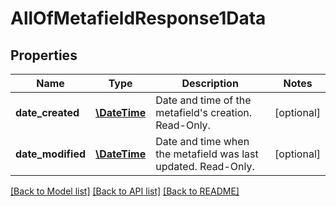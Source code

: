 # AllOfMetafieldResponse1Data

## Properties
Name | Type | Description | Notes
------------ | ------------- | ------------- | -------------
**date_created** | [**\DateTime**](\DateTime.md) | Date and time of the metafield&#x27;s creation. Read-Only. | [optional] 
**date_modified** | [**\DateTime**](\DateTime.md) | Date and time when the metafield was last updated. Read-Only. | [optional] 

[[Back to Model list]](../../README.md#documentation-for-models) [[Back to API list]](../../README.md#documentation-for-api-endpoints) [[Back to README]](../../README.md)


